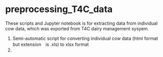 # preprocessing_T4C_data

These scripts and Jupyter notebook is for extracting data from individual cow data, which was exported from T4C dairy management sysyem.

1. Semi-automatic script for converting individual cow data (html format but extension　is .xls) to xlsx format
2. 
